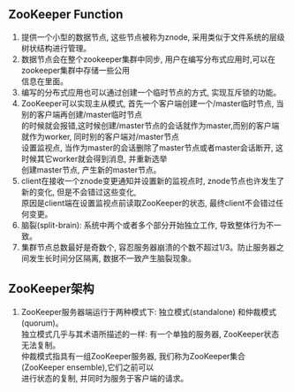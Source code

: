 ## ZooKeeper Function  
1. 提供一个小型的数据节点, 这些节点被称为znode, 采用类似于文件系统的层级树状结构进行管理。  
2. 数据节点会在整个zookeeper集群中同步, 用户在编写分布式应用时,可以在zookeeper集群中存储一些公用  
信息在里面。   
3. 编写的分布式应用也可以通过创建一个临时节点的方式, 实现互斥锁的功能。  
4. ZooKeeper可以实现主从模式, 首先一个客户端创建一个/master临时节点, 当别的客户端再创建/master临时节点  
的时候就会报错,这时候创建/master节点的会话就作为master,而别的客户端就作为worker, 同时别的客户端对/master节点  
设置监视点, 当作为master的会话删除了master节点或者master会话断开, 这时候其它worker就会得到消息, 并重新选举  
创建master节点, 产生新的master节点。  
5. client在接收一个znode变更通知并设置新的监视点时, znode节点也许发生了新的变化, 但是不会错过这些变化,   
原因是client端在设置监视点前读取ZooKeeper的状态, 最终client不会错过任何变更。  
6. 脑裂(split-brain): 系统中两个或者多个部分开始独立工作, 导致整体行为不一致。  
7. 集群节点总数最好是奇数个, 容忍服务器崩溃的个数不超过1/3。防止服务器之间发生长时间分区隔离, 数据不一致产生脑裂现象。    
## ZooKeeper架构   
1. ZooKeeper服务器端运行于两种模式下: 独立模式(standalone) 和仲裁模式(quorum)。  
独立模式几乎与其术语所描述的一样: 有一个单独的服务器, ZooKeeper状态无法复制。  
仲裁模式指具有一组ZooKeeper服务器, 我们称为ZooKeeper集合(ZooKeeper ensemble),它们之前可以  
进行状态的复制, 并同时为服务于客户端的请求。  
